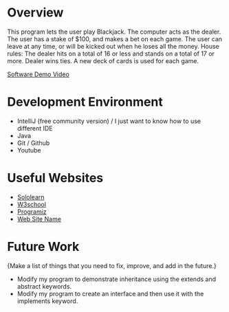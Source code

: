 # Overview
This program lets the user play Blackjack.  The computer
acts as the dealer.  The user has a stake of $100, and
makes a bet on each game.  The user can leave at any time,
or will be kicked out when he loses all the money.
House rules:  The dealer hits on a total of 16 or less
and stands on a total of 17 or more.  Dealer wins ties.
A new deck of cards is used for each game.

[Software Demo Video](https://www.youtube.com/watch?v=3S1N5534_t8)

# Development Environment

* IntelliJ (free community version) / I just want to know how to use different IDE
* Java
* Git / Github
* Youtube


# Useful Websites

* [Sololearn](https://www.sololearn.com/learning/1051)
* [W3school](https://www.w3schools.com/cpp/)
* [Programiz](https://www.programiz.com/cpp-programming)
* [Web Site Name](http://url.link.goes.here)

# Future Work

{Make a list of things that you need to fix, improve, and add in the future.}
* Modify my program to demonstrate inheritance using the extends and abstract keywords.
* Modify my program to create an interface and then use it with the implements keyword.
